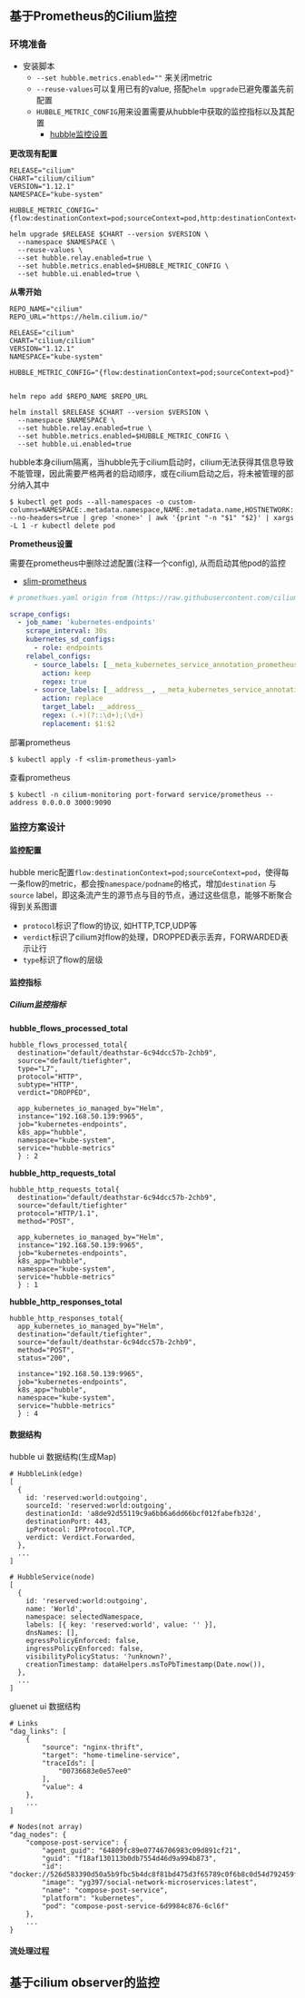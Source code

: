 ## 基于Prometheus的Cilium监控

### 环境准备

- 安装脚本
  - `--set hubble.metrics.enabled=""` 来关闭metric
  - `--reuse-values`可以复用已有的value, 搭配`helm upgrade`已避免覆盖先前配置
  - `HUBBLE_METRIC_CONFIG`用来设置需要从hubble中获取的监控指标以及其配置
    - [hubble监控设置](https://docs.cilium.io/en/stable/operations/metrics/)

**更改现有配置**

```shell
RELEASE="cilium"
CHART="cilium/cilium"
VERSION="1.12.1"
NAMESPACE="kube-system"

HUBBLE_METRIC_CONFIG="{flow:destinationContext=pod;sourceContext=pod,http:destinationContext=pod;sourceContext=pod,tcp:destinationContext=pod;sourceContext=pod}"

helm upgrade $RELEASE $CHART --version $VERSION \
  --namespace $NAMESPACE \
  --reuse-values \
  --set hubble.relay.enabled=true \
  --set hubble.metrics.enabled=$HUBBLE_METRIC_CONFIG \
  --set hubble.ui.enabled=true \   
```

**从零开始**

```shell
REPO_NAME="cilium"
REPO_URL="https://helm.cilium.io/"

RELEASE="cilium"
CHART="cilium/cilium"
VERSION="1.12.1"
NAMESPACE="kube-system"

HUBBLE_METRIC_CONFIG="{flow:destinationContext=pod;sourceContext=pod}"


helm repo add $REPO_NAME $REPO_URL

helm install $RELEASE $CHART --version $VERSION \
  --namespace $NAMESPACE \
  --set hubble.relay.enabled=true \
  --set hubble.metrics.enabled=$HUBBLE_METRIC_CONFIG \
  --set hubble.ui.enabled=true 
```

hubble本身cilium隔离，当hubble先于cilium启动时，cilium无法获得其信息导致不能管理，因此需要严格两者的启动顺序，或在cilium启动之后，将未被管理的部分纳入其中

```shell
$ kubectl get pods --all-namespaces -o custom-columns=NAMESPACE:.metadata.namespace,NAME:.metadata.name,HOSTNETWORK:.spec.hostNetwork --no-headers=true | grep '<none>' | awk '{print "-n "$1" "$2}' | xargs -L 1 -r kubectl delete pod
```

**Prometheus设置**

需要在prometheus中删除过滤配置(注释一个config), 从而启动其他pod的监控 
- [slim-prometheus](./prometheus/prometheus.yaml)

```yaml
# promethues.yaml origin from (https://raw.githubusercontent.com/cilium/cilium/1.12.1/examples/kubernetes/addons/prometheus/monitoring-example.yaml)

scrape_configs:
  - job_name: 'kubernetes-endpoints'
    scrape_interval: 30s
    kubernetes_sd_configs:
      - role: endpoints
    relabel_configs:
      - source_labels: [__meta_kubernetes_service_annotation_prometheus_io_scrape]
        action: keep
        regex: true
      - source_labels: [__address__, __meta_kubernetes_service_annotation_prometheus_io_port]
        action: replace
        target_label: __address__
        regex: (.+)(?::\d+);(\d+)
        replacement: $1:$2
```

部署prometheus

```shell
$ kubectl apply -f <slim-prometheus-yaml>
```

查看prometheus

```shell
$ kubectl -n cilium-monitoring port-forward service/prometheus --address 0.0.0.0 3000:9090
```

### 监控方案设计

#### 监控配置

hubble meric配置`flow:destinationContext=pod;sourceContext=pod`，使得每一条flow的metric，都会按`namespace/podname`的格式，增加`destination` 与 `source` label，即这条流产生的源节点与目的节点，通过这些信息，能够不断聚合得到关系图谱
- `protocol`标识了flow的协议, 如HTTP,TCP,UDP等
- `verdict`标识了cilium对flow的处理，DROPPED表示丢弃，FORWARDED表示让行
- `type`标识了flow的层级

#### 监控指标

##### Cilium监控指标

**hubble_flows_processed_total**

```
hubble_flows_processed_total{
  destination="default/deathstar-6c94dcc57b-2chb9",
  source="default/tiefighter",
  type="L7",
  protocol="HTTP",
  subtype="HTTP",
  verdict="DROPPED",

  app_kubernetes_io_managed_by="Helm",
  instance="192.168.50.139:9965",
  job="kubernetes-endpoints",
  k8s_app="hubble",
  namespace="kube-system",
  service="hubble-metrics"
  } : 2
```

**hubble_http_requests_total**

```
hubble_http_requests_total{
  destination="default/deathstar-6c94dcc57b-2chb9",
  source="default/tiefighter"
  protocol="HTTP/1.1",
  method="POST",

  app_kubernetes_io_managed_by="Helm",
  instance="192.168.50.139:9965",
  job="kubernetes-endpoints",
  k8s_app="hubble",
  namespace="kube-system",
  service="hubble-metrics"
  } : 1
```
**hubble_http_responses_total**

```
hubble_http_responses_total{
  app_kubernetes_io_managed_by="Helm",
  destination="default/tiefighter",
  source="default/deathstar-6c94dcc57b-2chb9",
  method="POST",
  status="200",

  instance="192.168.50.139:9965",
  job="kubernetes-endpoints",
  k8s_app="hubble",
  namespace="kube-system",
  service="hubble-metrics"
  } : 4
```

#### 数据结构

hubble ui 数据结构(生成Map)

```
# HubbleLink(edge)
[
  {
    id: 'reserved:world:outgoing',
    sourceId: 'reserved:world:outgoing',
    destinationId: 'a8de92d55119c9a6bb6a6dd66bcf012fabefb32d',
    destinationPort: 443,
    ipProtocol: IPProtocol.TCP,
    verdict: Verdict.Forwarded,
  },
  ...
]

# HubbleService(node)
[
  {
    id: 'reserved:world:outgoing',
    name: 'World',
    namespace: selectedNamespace,
    labels: [{ key: 'reserved:world', value: '' }],
    dnsNames: [],
    egressPolicyEnforced: false,
    ingressPolicyEnforced: false,
    visibilityPolicyStatus: '?unknown?',
    creationTimestamp: dataHelpers.msToPbTimestamp(Date.now()),
  },
  ...
]
```

gluenet ui 数据结构

```
# Links
"dag_links": [
    {
        "source": "nginx-thrift",
        "target": "home-timeline-service",
        "traceIds": [
            "00736683e0e57ee0"
        ],
        "value": 4
    },
    ...
]

# Nodes(not array)
"dag_nodes": {
    "compose-post-service": {
        "agent_guid": "64809fc89e07746706983c09d891cf21",
        "guid": "f18af130113b0db7554d46d9a994b873",
        "id": "docker://526d583390d50a5b9fbc5b4dc8f81bd475d3f65789c0f6b8c0d54d792459f00d",
        "image": "yg397/social-network-microservices:latest",
        "name": "compose-post-service",
        "platform": "kubernetes",
        "pod": "compose-post-service-6d9984c876-6cl6f"
    },
    ...
}
```


#### 流处理过程


## 基于cilium observer的监控